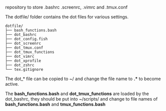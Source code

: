 repository to store .bashrc .screenrc, .vimrc and .tmux.conf

The dotfile/ folder contains the dot files for various settings.

```
dotfile/
├── bash_functions.bash
├── dot_bashrc
├── dot_config.fish
├── dot_screenrc
├── dot_tmux.conf
├── dot_tmux_functions
├── dot_vimrc
├── dot_xprofile
├── dot_zshrc
└── tex.gitignore
```

The dot_\* file can be copied to ~/ and change the file name to **.\*** to become active.

The **bash_functions.bash** and **dot_tmux_functions** are loaded by the dot_bashrc,
they should be put into ~/scripts/ and change to file names of
**bash_functions.bash** and **tmux_functions.bash**

